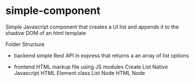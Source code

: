 # simple-component
Simple Javascript component that creates a UI list and appends it to the shadow DOM of an html template

Folder Structure
  - backend
    simple Rest API in express that returns a an array of list options

  - frontend
    HTML markup file using JS modules
    Create List Native Javascript HTML Element class
    List Node HTML Node

